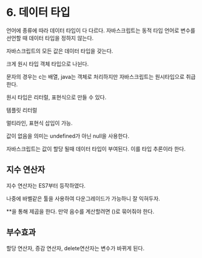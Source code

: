 # 6. 데이터 타입

언어에 종류에 따라 데이터 타입이 다 다르다. 자바스크립트는 동적 타입 언어로 변수를 선언할 때 데이터 타입을 정하지 않는다.

자바스크립트의 모든 값은 데이터 타입을 갖는다.

크게 원시 타입 객체 타입으로 나뉜다.

문자의 경우는 c는 배열, java는 객체로 처리하지만 자바스크립트는 원시타입으로 취급한다.

원시 타입은 리터럴, 표현식으로 만들 수 있다.



템플릿 리터럴

멀티라인, 표현식 삽입이 가능.



값이 없음을 의미는 undefined가 아닌 null을 사용한다.



자바스크립트는 값이 할당 될때 데이터 타입이 부여된다. 이를 타입 추론이라 한다.



## 지수 연산자

지수 연산자는 ES7부터 등작하였다.

나중에 바벨같은 툴을 사용하여 다운그레이드가 가능하니 잘 익혀두자.

**을 통해 제곱을 한다. 만약 음수를 계산할려면 ()로 묶어줘야 한다.



## 부수효과

할당 연산자, 증감 연산자, delete연산자는 변수가 바뀌게 된다.